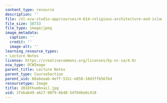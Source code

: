 ```yaml
---
content_type: resource
description: ''
file: /ol-ocw-studio-app/courses/4-614-religious-architecture-and-islamic-cultures-fall-2002/3febab49a62790f98b485df046e0c418_2018thumbnail.jpg
file_size: 38733
file_type: image/jpeg
image_metadata:
  caption: ''
  credit: ''
  image-alt: ''
learning_resource_types:
- Lecture Notes
license: https://creativecommons.org/licenses/by-nc-sa/4.0/
ocw_type: OCWImage
parent_title: Lecture Notes
parent_type: CourseSection
parent_uid: 68abeaab-4eff-532c-e858-18d3ffb567bd
resourcetype: Image
title: 2018thumbnail.jpg
uid: 3febab49-a627-90f9-8b48-5df046e0c418
---
```

